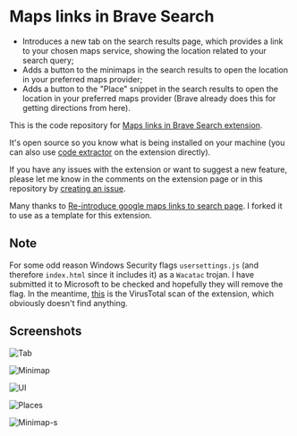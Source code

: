 # Maps links in Brave Search

- Introduces a new tab on the search results page, which provides a link to your chosen maps service, showing the location related to your search query;
- Adds a button to the minimaps in the search results to open the location in your preferred maps provider;
- Adds a button to the "Place" snippet in the search results to open the location in your preferred maps provider (Brave already does this for getting directions from here).

This is the code repository for [Maps links in Brave Search extension](https://chromewebstore.google.com/detail/maps-links-in-brave-searc/ondbffgahgofdhonchkcoiigkolcbdmk).

It's open source so you know what is being installed on your machine (you can also use [code extractor](https://chromewebstore.google.com/detail/chrome-extension-source-v/jifpbeccnghkjeaalbbjmodiffmgedin) on the extension directly).

If you have any issues with the extension or want to suggest a new feature, please let me know in the comments on the extension page or in this repository by [creating an issue](https://github.com/stignarnia/add-maps-links-brave-search/issues).

Many thanks to [Re-introduce google maps links to search page](https://github.com/mrakowski0/readd-gmaps-links-chrome-extension). I forked it to use as a template for this extension.

## Note

For some odd reason Windows Security flags `usersettings.js` (and therefore `index.html` since it includes it) as a `Wacatac` trojan. I have submitted it to Microsoft to be checked and hopefully they will remove the flag. In the meantime, [this](https://www.virustotal.com/gui/file/47e768b50327ce8a6767c649c5579f57949e2db4ac5a379099f93017cecdcbfa/detection) is the VirusTotal scan of the extension, which obviously doesn't find anything.

## Screenshots

![Tab](https://github.com/stignarnia/add-maps-links-brave-search/assets/80171209/1065a534-9d93-4d82-9921-288579718b36)

![Minimap](https://github.com/stignarnia/add-maps-links-brave-search/assets/80171209/5e7fd2d5-6d4f-4269-9cfe-183511cd65d1)

![UI](https://github.com/stignarnia/add-maps-links-brave-search/assets/80171209/ab4f37cc-8f7d-4e86-81ee-b996d27a25db)

![Places](https://github.com/stignarnia/add-maps-links-brave-search/assets/80171209/e8b37541-e5e0-4e68-ab0a-b15d1674a64d)

![Minimap-s](https://github.com/stignarnia/add-maps-links-brave-search/assets/80171209/b84f9629-14f4-4cda-b09f-39c7a116a1d4)